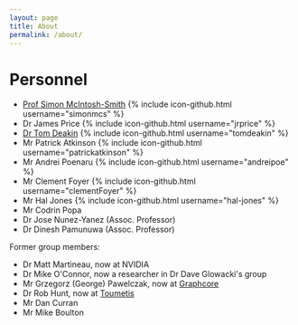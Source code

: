 ```yaml
---
layout: page
title: About
permalink: /about/
---
```



# Personnel

* [Prof Simon McIntosh-Smith](http://uob-hpc.github.io/SimonMS/) {% include icon-github.html username="simonmcs" %}
* Dr James Price {% include icon-github.html username="jrprice" %}
* [Dr Tom Deakin](http://www.tomdeakin.com) {% include icon-github.html username="tomdeakin" %}
* Mr Patrick Atkinson {% include icon-github.html username="patrickatkinson" %}
* Mr Andrei Poenaru {% include icon-github.html username="andreipoe" %}
* Mr Clement Foyer {% include icon-github.html username="clementFoyer" %}
* Mr Hal Jones {% include icon-github.html username="hal-jones" %}
* Mr Codrin Popa
* Dr Jose Nunez-Yanez (Assoc. Professor)
* Dr Dinesh Pamunuwa (Assoc. Professor)

Former group members:
* Dr Matt Martineau, now at NVIDIA
* Dr Mike O'Connor, now a researcher in Dr Dave Glowacki's group
* Mr Grzegorz (George) Pawelczak, now at [Graphcore](https://www.graphcore.ai)
* Dr Rob Hunt, now at [Toumetis](https://toumetis.com)
* Mr Dan Curran
* Mr Mike Boulton

